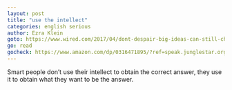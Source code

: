 ```yaml
---
layout: post
title: "use the intellect"
categories: english serious
author: Ezra Klein
goto: https://www.wired.com/2017/04/dont-despair-big-ideas-can-still-change-world/?ref=speak.junglestar.org
go: read
gocheck: https://www.amazon.com/dp/0316471895/?ref=speak.junglestar.org
---
```

Smart people don’t use their intellect to obtain the correct answer, they use it to obtain what they want to be the answer.
